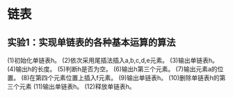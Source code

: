 # 链表
## 实验1：实现单链表的各种基本运算的算法
(1)初始化单链表h。
(2)依次采用尾插法插入a,b,c,d,e元素。
(3)输出单链表h。
(4)输出h的长度。
(5)判断h是否为空。
(6)输出h第三个元素。
(7)输出元素a的位置。
(8)在第四个元素位置上插入f元素。
(9)输出单链表h。
(10)删除单链表h的第三个元素
(11)输出单链表h。
(12)释放单链表h。
